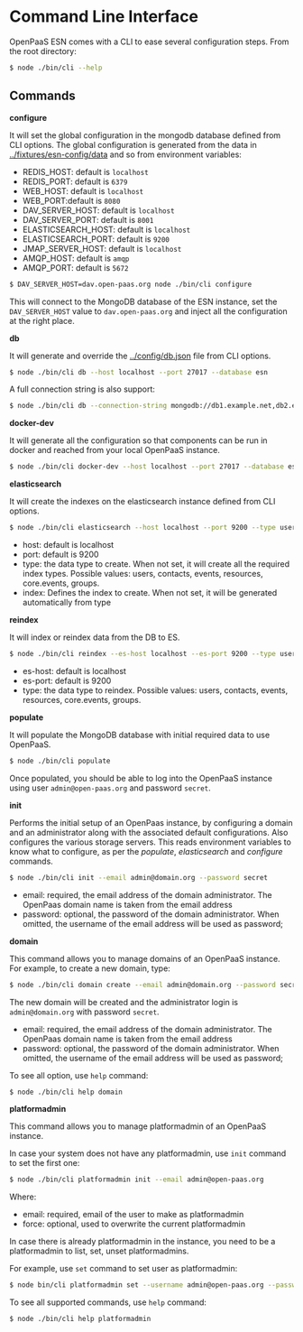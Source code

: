 # Command Line Interface

OpenPaaS ESN comes with a CLI to ease several configuration steps. From the root directory:

```bash
$ node ./bin/cli --help
```

## Commands

**configure**

It will set the global configuration in the mongodb database defined from CLI options.
The global configuration is generated from the data in [../fixtures/esn-config/data](../fixtures/esn-config/data) and so from environment variables:

- REDIS_HOST: default is `localhost`
- REDIS_PORT: default is `6379`
- WEB_HOST: default is `localhost`
- WEB_PORT:default is `8080`
- DAV_SERVER_HOST: default is `localhost`
- DAV_SERVER_PORT: default is `8001`
- ELASTICSEARCH_HOST: default is `localhost`
- ELASTICSEARCH_PORT: default is `9200`
- JMAP_SERVER_HOST: default is `localhost`
- AMQP_HOST: default is `amqp`
- AMQP_PORT: default is `5672`

```bash
$ DAV_SERVER_HOST=dav.open-paas.org node ./bin/cli configure
```

This will connect to the MongoDB database of the ESN instance, set the `DAV_SERVER_HOST` value to `dav.open-paas.org` and inject all the configuration at the right place.

**db**

It will generate and override the [../config/db.json](../config/db.json) file from CLI options.

```bash
$ node ./bin/cli db --host localhost --port 27017 --database esn
```

A full connection string is also support:

```bash
$ node ./bin/cli db --connection-string mongodb://db1.example.net,db2.example.net:2500/?replicaSet=test
```

**docker-dev**

It will generate all the configuration so that components can be run in docker and reached from your local OpenPaaS instance.

```bash
$ node ./bin/cli docker-dev --host localhost --port 27017 --database esn
```

**elasticsearch**

It will create the indexes on the elasticsearch instance defined from CLI options.

```bash
$ node ./bin/cli elasticsearch --host localhost --port 9200 --type users --index users.idx
```

- host: default is localhost
- port: default is 9200
- type: the data type to create. When not set, it will create all the required index types.
Possible values: users, contacts, events, resources, core.events, groups.
- index: Defines the index to create. When not set, it will be generated automatically from type

**reindex**

It will index or reindex data from the DB to ES.

```bash
$ node ./bin/cli reindex --es-host localhost --es-port 9200 --type users
```

- es-host: default is localhost
- es-port: default is 9200
- type: the data type to reindex. Possible values: users, contacts, events, resources, core.events, groups.

**populate**

It will populate the MongoDB database with initial required data to use OpenPaaS.

```bash
$ node ./bin/cli populate
```

Once populated, you should be able to log into the OpenPaaS instance using user `admin@open-paas.org` and password `secret`.

**init**

Performs the initial setup of an OpenPaas instance, by configuring a domain and an administrator
along with the associated default configurations. Also configures the various storage servers.
This reads environment variables to know what to configure, as per the *populate*, *elasticsearch* and *configure* commands.

```bash
$ node ./bin/cli init --email admin@domain.org --password secret
```

- email: required, the email address of the domain administrator. The OpenPaas domain name is taken from the email address
- password: optional, the password of the domain administrator. When omitted,
the username of the email address will be used as password;

**domain**

This command allows you to manage domains of an OpenPaaS instance. For example,
to create a new domain, type:

```bash
$ node ./bin/cli domain create --email admin@domain.org --password secret
```

The new domain will be created and the administrator login is `admin@domain.org`
with password `secret`.

- email: required, the email address of the domain administrator. The OpenPaas domain name is taken from the email address
- password: optional, the password of the domain administrator. When omitted,
the username of the email address will be used as password;

To see all option, use `help` command:

```bash
$ node ./bin/cli help domain
```

**platformadmin**

This command allows you to manage platformadmin of an OpenPaaS instance.

In case your system does not have any platformadmin, use `init` command to set
the first one:

```bash
$ node ./bin/cli platformadmin init --email admin@open-paas.org
```

Where:

- email: required, email of the user to make as platformadmin
- force: optional, used to overwrite the current platformadmin

In case there is already platformadmin in the instance, you need to be a platformadmin
to list, set, unset platformadmins.

For example, use `set` command to set user as platformadmin:

```bash
$ node bin/cli platformadmin set --username admin@open-paas.org --password secret  --email user1@open-paas.org
```

To see all supported commands, use `help` command:

```bash
$ node ./bin/cli help platformadmin
```
